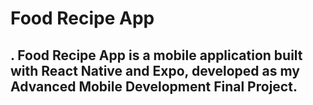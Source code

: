 # Food Recipe App
   ## . Food Recipe App is a mobile application built with React Native and Expo, developed as my Advanced Mobile Development Final Project. 
